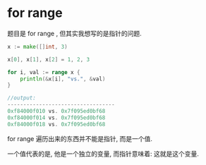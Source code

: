 # for range

题目是 for range , 但其实我想写的是指针的问题.



```go
x := make([]int, 3)

x[0], x[1], x[2] = 1, 2, 3

for i, val := range x {
    println(&x[i], "vs.", &val)
}

//output:
----------------------------------
0xf84000f010 vs. 0x7f095ed0bf68
0xf84000f014 vs. 0x7f095ed0bf68
0xf84000f018 vs. 0x7f095ed0bf68
```



for range 遍历出来的东西并不能是指针, 而是一个值.

一个值代表的是, 他是一个独立的变量, 而指针意味着: 这就是这个变量.

